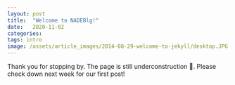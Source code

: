 ```yaml
---
layout: post
title:  "Welcome to NADEBlg!"
date:   2020-11-02 
categories:  
tags: intro 
image: /assets/article_images/2014-08-29-welcome-to-jekyll/desktop.JPG
---
```

Thank you for stopping by. The page is still underconstruction :construction:. Please check down next week for our first post!


